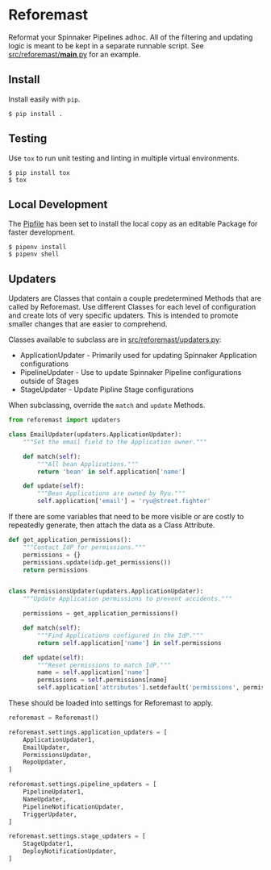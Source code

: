 # Reforemast

Reformat your Spinnaker Pipelines adhoc. All of the filtering and updating
logic is meant to be kept in a separate runnable script. See
[src/reforemast/__main__.py](src/reforemast/__main__.py) for an example.

## Install

Install easily with `pip`.

```shell
$ pip install .
```

## Testing

Use `tox` to run unit testing and linting in multiple virtual environments.

```shell
$ pip install tox
$ tox
```

## Local Development

The [Pipfile](Pipfile) has been set to install the local copy as an editable
Package for faster development.

```shell
$ pipenv install
$ pipenv shell
```

## Updaters

Updaters are Classes that contain a couple predetermined Methods that are
called by Reforemast. Use different Classes for each level of configuration
and create lots of very specific updaters. This is intended to promote
smaller changes that are easier to comprehend.

Classes available to subclass are in
[src/reforemast/updaters.py](src/reforemast/updaters.py):

* ApplicationUpdater - Primarily used for updating Spinnaker Application
  configurations
* PipelineUpdater - Use to update Spinnaker Pipeline configurations outside of
  Stages
* StageUpdater - Update Pipline Stage configurations

When subclassing, override the `match` and `update` Methods.

```python
from reforemast import updaters

class EmailUpdater(updaters.ApplicationUpdater):
    """Set the email field to the Application owner."""

    def match(self):
        """All bean Applications."""
        return 'bean' in self.application['name']

    def update(self):
        """Bean Applications are owned by Ryu."""
        self.application['email'] = 'ryu@street.fighter'
```

If there are some variables that need to be more visible or are costly to
repeatedly generate, then attach the data as a Class Attribute.

```python
def get_application_permissions():
    """Contact IdP for permissions."""
    permissions = {}
    permissions.update(idp.get_permissions())
    return permissions


class PermissionsUpdater(updaters.ApplicationUpdater):
    """Update Application permissions to prevent accidents."""

    permissions = get_application_permissions()

    def match(self):
        """Find Applications configured in the IdP."""
        return self.application['name'] in self.permissions

    def update(self):
        """Reset permissions to match IdP."""
        name = self.application['name']
        permissions = self.permissions[name]
        self.application['attributes'].setdefault('permissions', permisions)
```

These should be loaded into settings for Reforemast to apply.

```python
reforemast = Reforemast()

reforemast.settings.application_updaters = [
    ApplicationUpdater1,
    EmailUpdater,
    PermissionsUpdater,
    RepoUpdater,
]

reforemast.settings.pipeline_updaters = [
    PipelineUpdater1,
    NameUpdater,
    PipelineNotificationUpdater,
    TriggerUpdater,
]

reforemast.settings.stage_updaters = [
    StageUpdater1,
    DeployNotificationUpdater,
]
```
